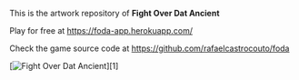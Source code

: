 This is the artwork repository of **Fight Over Dat Ancient**

Play for free at https://foda-app.herokuapp.com/

Check the game source code at https://github.com/rafaelcastrocouto/foda

[![Fight Over Dat Ancient](https://foda-app.herokuapp.com/client/img/banner.jpg)][1]
